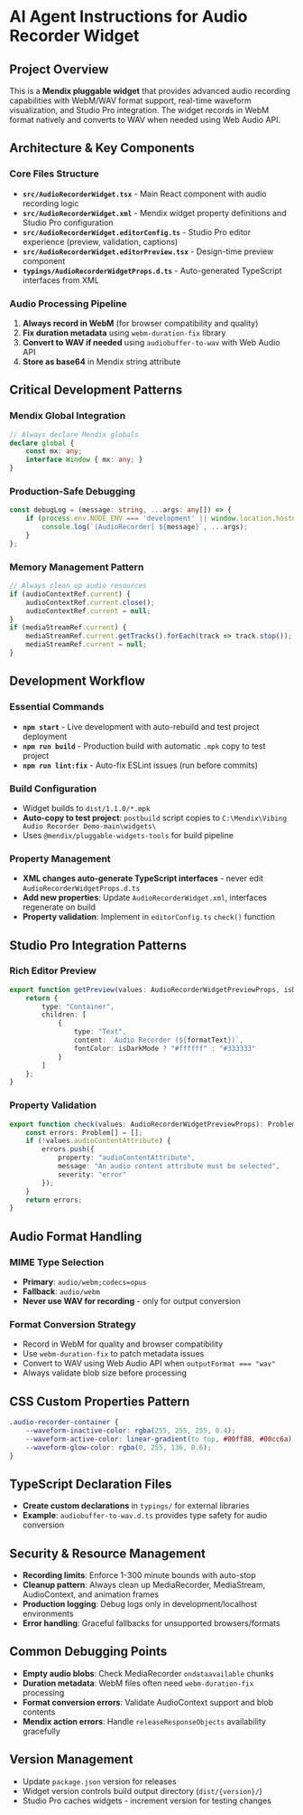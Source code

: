 # AI Agent Instructions for Audio Recorder Widget

## Project Overview
This is a **Mendix pluggable widget** that provides advanced audio recording capabilities with WebM/WAV format support, real-time waveform visualization, and Studio Pro integration. The widget records in WebM format natively and converts to WAV when needed using Web Audio API.

## Architecture & Key Components

### Core Files Structure
- **`src/AudioRecorderWidget.tsx`** - Main React component with audio recording logic
- **`src/AudioRecorderWidget.xml`** - Mendix widget property definitions and Studio Pro configuration
- **`src/AudioRecorderWidget.editorConfig.ts`** - Studio Pro editor experience (preview, validation, captions)
- **`src/AudioRecorderWidget.editorPreview.tsx`** - Design-time preview component
- **`typings/AudioRecorderWidgetProps.d.ts`** - Auto-generated TypeScript interfaces from XML

### Audio Processing Pipeline
1. **Always record in WebM** (for browser compatibility and quality)
2. **Fix duration metadata** using `webm-duration-fix` library
3. **Convert to WAV if needed** using `audiobuffer-to-wav` with Web Audio API
4. **Store as base64** in Mendix string attribute

## Critical Development Patterns

### Mendix Global Integration
```typescript
// Always declare Mendix globals
declare global {
    const mx: any;
    interface Window { mx: any; }
}
```

### Production-Safe Debugging
```typescript
const debugLog = (message: string, ...args: any[]) => {
    if (process.env.NODE_ENV === 'development' || window.location.hostname === 'localhost') {
        console.log(`[AudioRecorder] ${message}`, ...args);
    }
};
```

### Memory Management Pattern
```typescript
// Always clean up audio resources
if (audioContextRef.current) {
    audioContextRef.current.close();
    audioContextRef.current = null;
}
if (mediaStreamRef.current) {
    mediaStreamRef.current.getTracks().forEach(track => track.stop());
    mediaStreamRef.current = null;
}
```

## Development Workflow

### Essential Commands
- **`npm start`** - Live development with auto-rebuild and test project deployment
- **`npm run build`** - Production build with automatic `.mpk` copy to test project
- **`npm run lint:fix`** - Auto-fix ESLint issues (run before commits)

### Build Configuration
- Widget builds to `dist/1.1.0/*.mpk`
- **Auto-copy to test project**: `postbuild` script copies to `C:\Mendix\Vibing Audio Recorder Demo-main\widgets\`
- Uses `@mendix/pluggable-widgets-tools` for build pipeline

### Property Management
- **XML changes auto-generate TypeScript interfaces** - never edit `AudioRecorderWidgetProps.d.ts`
- **Add new properties**: Update `AudioRecorderWidget.xml`, interfaces regenerate on build
- **Property validation**: Implement in `editorConfig.ts` `check()` function

## Studio Pro Integration Patterns

### Rich Editor Preview
```typescript
export function getPreview(values: AudioRecorderWidgetPreviewProps, isDarkMode: boolean): PreviewProps {
    return {
        type: "Container",
        children: [
            {
                type: "Text",
                content: `Audio Recorder (${formatText})`,
                fontColor: isDarkMode ? "#ffffff" : "#333333"
            }
        ]
    };
}
```

### Property Validation
```typescript
export function check(values: AudioRecorderWidgetPreviewProps): Problem[] {
    const errors: Problem[] = [];
    if (!values.audioContentAttribute) {
        errors.push({
            property: "audioContentAttribute",
            message: "An audio content attribute must be selected",
            severity: "error"
        });
    }
    return errors;
}
```

## Audio Format Handling

### MIME Type Selection
- **Primary**: `audio/webm;codecs=opus`
- **Fallback**: `audio/webm`
- **Never use WAV for recording** - only for output conversion

### Format Conversion Strategy
- Record in WebM for quality and browser compatibility
- Use `webm-duration-fix` to patch metadata issues
- Convert to WAV using Web Audio API when `outputFormat === "wav"`
- Always validate blob size before processing

## CSS Custom Properties Pattern
```css
.audio-recorder-container {
    --waveform-inactive-color: rgba(255, 255, 255, 0.4);
    --waveform-active-color: linear-gradient(to top, #00ff88, #00cc6a);
    --waveform-glow-color: rgba(0, 255, 136, 0.6);
}
```

## TypeScript Declaration Files
- **Create custom declarations** in `typings/` for external libraries
- **Example**: `audiobuffer-to-wav.d.ts` provides type safety for audio conversion

## Security & Resource Management
- **Recording limits**: Enforce 1-300 minute bounds with auto-stop
- **Cleanup pattern**: Always clean up MediaRecorder, MediaStream, AudioContext, and animation frames
- **Production logging**: Debug logs only in development/localhost environments
- **Error handling**: Graceful fallbacks for unsupported browsers/formats

## Common Debugging Points
- **Empty audio blobs**: Check MediaRecorder `ondataavailable` chunks
- **Duration metadata**: WebM files often need `webm-duration-fix` processing
- **Format conversion errors**: Validate AudioContext support and blob contents
- **Mendix action errors**: Handle `releaseResponseObjects` availability gracefully

## Version Management
- Update `package.json` version for releases
- Widget version controls build output directory (`dist/{version}/`)
- Studio Pro caches widgets - increment version for testing changes
